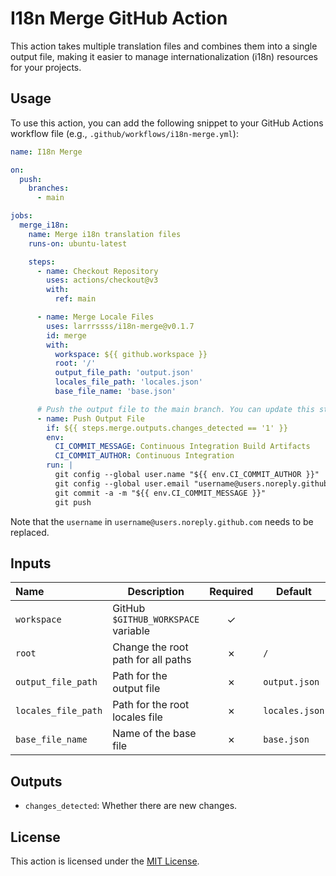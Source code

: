 # I18n Merge GitHub Action

This action takes multiple translation files and combines them into a single output file, making it easier to manage internationalization (i18n) resources for your projects.

## Usage

To use this action, you can add the following snippet to your GitHub Actions workflow file (e.g., `.github/workflows/i18n-merge.yml`):

```yaml
name: I18n Merge

on:
  push:
    branches:
      - main

jobs:
  merge_i18n:
    name: Merge i18n translation files
    runs-on: ubuntu-latest

    steps:
      - name: Checkout Repository
        uses: actions/checkout@v3
        with:
          ref: main

      - name: Merge Locale Files
        uses: larrrssss/i18n-merge@v0.1.7
        id: merge
        with:
          workspace: ${{ github.workspace }}
          root: '/'
          output_file_path: 'output.json'
          locales_file_path: 'locales.json'
          base_file_name: 'base.json'

      # Push the output file to the main branch. You can update this step to handle the output file with your own custom logic.
      - name: Push Output File
        if: ${{ steps.merge.outputs.changes_detected == '1' }}
        env:
          CI_COMMIT_MESSAGE: Continuous Integration Build Artifacts
          CI_COMMIT_AUTHOR: Continuous Integration
        run: |
          git config --global user.name "${{ env.CI_COMMIT_AUTHOR }}"
          git config --global user.email "username@users.noreply.github.com"
          git commit -a -m "${{ env.CI_COMMIT_MESSAGE }}"
          git push
```

Note that the `username` in `username@users.noreply.github.com` needs to be replaced.

## Inputs

| Name                 | Description                         | Required | Default         |
|:---------------------|-------------------------------------|:--------:|-----------------|
| `workspace`          | GitHub `$GITHUB_WORKSPACE` variable | &check;  |                 |
| `root`               | Change the root path for all paths  | &cross;  | `/`             |
| `output_file_path`   | Path for the output file            | &cross;  | `output.json`   |
| `locales_file_path`  | Path for the root locales file      | &cross;  | `locales.json`  |
| `base_file_name`     | Name of the base file               | &cross;  | `base.json`     |

## Outputs

- `changes_detected`: Whether there are new changes.

## License

This action is licensed under the [MIT License](LICENSE).
